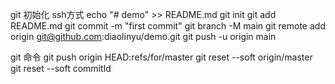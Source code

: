 git 初始化  ssh方式
echo "# demo" >> README.md
git init
git add README.md
git commit -m "first commit"
git branch -M main
git remote add origin git@github.com:diaolinyu/demo.git
git push -u origin main

git 命令
git push origin HEAD:refs/for/master
git reset --soft origin/master
git reset --soft commitId


